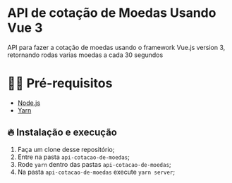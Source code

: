 # API de cotação de Moedas Usando Vue 3 
API para fazer a cotação de moedas usando o framework Vue.js version 3, retornando rodas varias moedas a cada 30 segundos

# ✋🏻 Pré-requisitos
- [Node.js](https://nodejs.org/en/)
- [Yarn](https://yarnpkg.com/pt-BR/docs/install)

## 🔥 Instalação e execução

1. Faça um clone desse repositório;
2. Entre na pasta `api-cotacao-de-moedas`;
3. Rode `yarn` dentro das pastas `api-cotacao-de-moedas`;
4. Na pasta `api-cotacao-de-moedas` execute `yarn server`;


